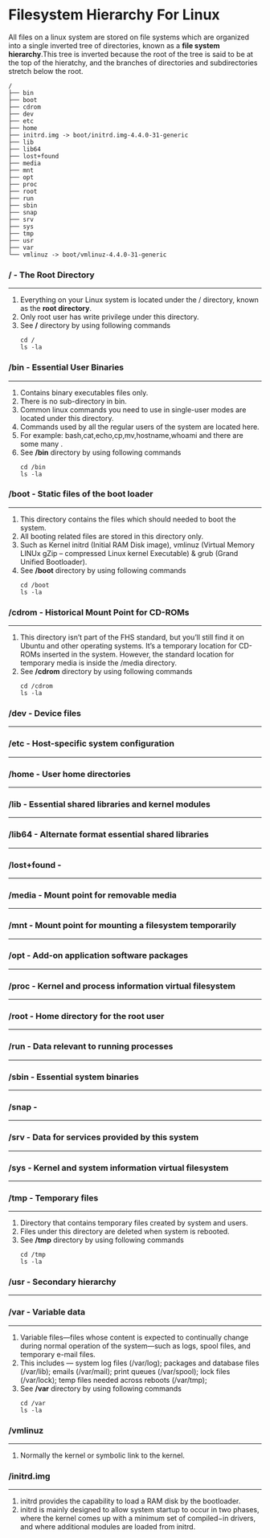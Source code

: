 # Filesystem Hierarchy For Linux
All files on a linux system are stored on file systems which are organized into a single inverted tree of directories, known as a **file system hierarchy**.This tree is inverted because the root of the tree is said to be at the top of the hieratchy, and the branches of directories and subdirectories stretch below the root.
```
/
├── bin
├── boot
├── cdrom
├── dev
├── etc
├── home
├── initrd.img -> boot/initrd.img-4.4.0-31-generic
├── lib
├── lib64
├── lost+found
├── media
├── mnt
├── opt
├── proc
├── root
├── run
├── sbin
├── snap
├── srv
├── sys
├── tmp
├── usr
├── var
└── vmlinuz -> boot/vmlinuz-4.4.0-31-generic
```
### / - The Root Directory
---
1. Everything on your Linux system is located under the / directory, known as the **root directory**.
2. Only root user has write privilege under this directory. 
3. See **/** directory by using following commands   
   ```
   cd /
   ls -la
   ```
### /bin - Essential User Binaries
---
1. Contains binary executables files only.
2. There is no sub-directory in bin.
3. Common linux commands you need to use in single-user modes are located under this directory.
4. Commands used by all the regular users of the system are located here.
5. For example: bash,cat,echo,cp,mv,hostname,whoami and there are some many .
6. See **/bin** directory by using following commands
   ```
   cd /bin
   ls -la
   ```
### /boot - Static files of the boot loader
---
1. This directory contains the files which should needed to boot the system.
2. All booting related files are stored in this directory only.
3. Such as Kernel initrd (Initial RAM Disk image), vmlinuz (Virtual Memory LINUx gZip – compressed Linux kernel Executable) & grub (Grand Unified Bootloader). 
4. See **/boot** directory by using following commands
   ```
   cd /boot
   ls -la
   ``` 
### /cdrom - Historical Mount Point for CD-ROMs
---
1. This directory isn’t part of the FHS standard, but you’ll still find it on Ubuntu and other operating systems. It’s a temporary location for CD-ROMs inserted in the system. However, the standard location for temporary media is inside the /media directory.
2. See **/cdrom** directory by using following commands
   ```
   cd /cdrom
   ls -la
   ```
### /dev - Device files
---
### /etc - Host-specific system configuration
---
### /home - User home directories
---
### /lib - Essential shared libraries and kernel modules
---
### /lib64 - Alternate format essential shared libraries
---
### /lost+found - 
---
### /media - Mount point for removable media
---
### /mnt - Mount point for mounting a filesystem temporarily
---
### /opt - Add-on application software packages
---
### /proc - Kernel and process information virtual filesystem 
---
### /root - Home directory for the root user
---
### /run - Data relevant to running processes
---
### /sbin - Essential system binaries
---
### /snap - 
---
### /srv - Data for services provided by this system
---
### /sys - Kernel and system information virtual filesystem
---
### /tmp - Temporary files
---
1. Directory that contains temporary files created by system and users.
2. Files under this directory are deleted when system is rebooted.
3. See **/tmp** directory by using following commands
   ```
   cd /tmp
   ls -la
   ```
### /usr - Secondary hierarchy
---
### /var - Variable data 
---
1. Variable files—files whose content is expected to continually change during normal operation of the system—such as logs, spool files, and temporary e-mail files. 
2. This includes — system log files (/var/log); packages and database files (/var/lib); emails (/var/mail); print queues (/var/spool); lock files (/var/lock); temp files needed across reboots (/var/tmp);
3. See **/var** directory by using following commands
   ```
   cd /var
   ls -la
   ```
### /vmlinuz
---
1. Normally the kernel or symbolic link to the kernel.
### /initrd.img
---
1. initrd provides the capability to load a RAM disk by the bootloader.
2. initrd is mainly designed to allow system startup to occur in two phases, where the kernel comes up with a minimum set of compiled−in drivers, and where additional modules are loaded from initrd.
